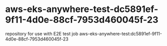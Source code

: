 # aws-eks-anywhere-test-dc5891ef-9f11-4d0e-88cf-7953d460045f-23
repository for use with E2E test job aws-eks-anywhere-test:dc5891ef-9f11-4d0e-88cf-7953d460045f-23
